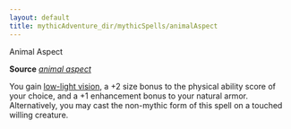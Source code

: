 ```yaml
---
layout: default
title: mythicAdventure_dir/mythicSpells/animalAspect
---
```

Animal Aspect

**Source** [_animal aspect_](ultimateComba_dir/spells/animalAspect#_animal-aspect)

You gain [low-light vision](monster_dir/universalMonsterRules#_low-light-vision), a +2 size bonus to the physical ability score of your choice, and a +1 enhancement bonus to your natural armor. Alternatively, you may cast the non-mythic form of this spell on a touched willing creature.

